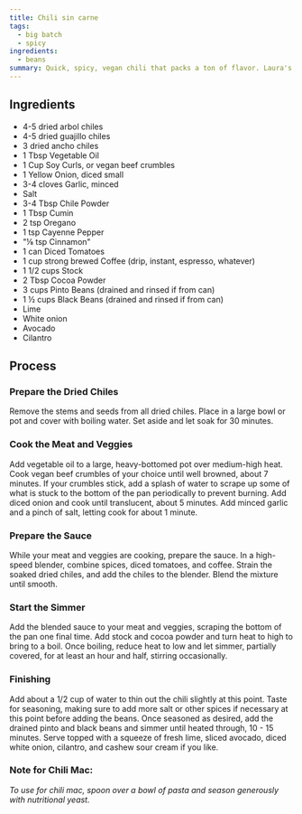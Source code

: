 ```yaml
---
title: Chili sin carne
tags:
  - big batch
  - spicy
ingredients:
  - beans
summary: Quick, spicy, vegan chili that packs a ton of flavor. Laura's original recipe.
---
```


## Ingredients

- 4-5 dried arbol chiles
- 4-5 dried guajillo chiles
- 3 dried ancho chiles
- 1 Tbsp Vegetable Oil
- 1 Cup Soy Curls, or vegan beef crumbles
- 1 Yellow Onion, diced small
- 3-4 cloves Garlic, minced
- Salt
- 3-4 Tbsp Chile Powder
- 1 Tbsp Cumin
- 2 tsp Oregano
- 1 tsp Cayenne Pepper
- "⅛ tsp Cinnamon"
- 1 can Diced Tomatoes
- 1 cup strong brewed Coffee (drip, instant, espresso, whatever)
- 1 1/2 cups Stock
- 2 Tbsp Cocoa Powder
- 3 cups Pinto Beans (drained and rinsed if from can)
- 1 ½ cups Black Beans (drained and rinsed if from can)
- Lime
- White onion
- Avocado
- Cilantro

## Process

### Prepare the Dried Chiles

Remove the stems and seeds from all dried chiles. Place in a large bowl or pot and cover with boiling water. Set aside and let soak for 30 minutes.

### Cook the Meat and Veggies

Add vegetable oil to a large, heavy-bottomed pot over medium-high heat. Cook vegan beef crumbles of your choice until well browned, about 7 minutes. If your crumbles stick, add a splash of water to scrape up some of what is stuck to the bottom of the pan periodically to prevent burning. Add diced onion and cook until translucent, about 5 minutes. Add minced garlic and a pinch of salt, letting cook for about 1 minute.

### Prepare the Sauce

While your meat and veggies are cooking, prepare the sauce. In a high-speed blender, combine spices, diced tomatoes, and coffee. Strain the soaked dried chiles, and add the chiles to the blender. Blend the mixture until smooth.

### Start the Simmer

Add the blended sauce to your meat and veggies, scraping the bottom of the pan one final time. Add stock and cocoa powder and turn heat to high to bring to a boil. Once boiling, reduce heat to low and let simmer, partially covered, for at least an hour and half, stirring occasionally.

### Finishing

Add about a 1/2 cup of water to thin out the chili slightly at this point. Taste for seasoning, making sure to add more salt or other spices if necessary at this point before adding the beans. Once seasoned as desired, add the drained pinto and black beans and simmer until heated through, 10 - 15 minutes. Serve topped with a squeeze of fresh lime, sliced avocado, diced white onion, cilantro, and cashew sour cream if you like.

### Note for Chili Mac:

_To use for chili mac, spoon over a bowl of pasta and season generously with nutritional yeast._
